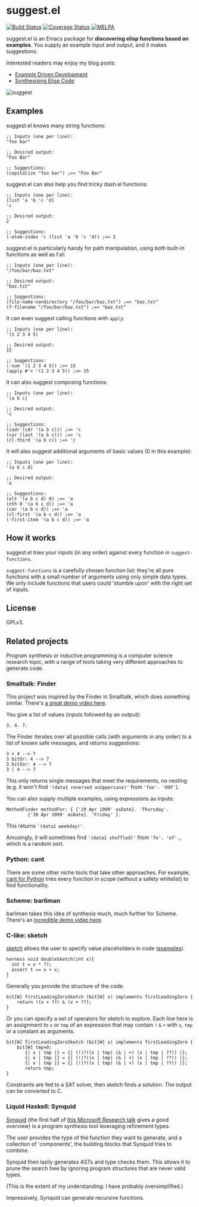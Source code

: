 # suggest.el

[![Build Status](https://travis-ci.org/Wilfred/suggest.el.svg?branch=master)](https://travis-ci.org/Wilfred/suggest.el)
[![Coverage Status](https://coveralls.io/repos/github/Wilfred/suggest.el/badge.svg?branch=master)](https://coveralls.io/github/Wilfred/suggest.el?branch=master)
[![MELPA](http://melpa.org/packages/suggest-badge.svg)](http://melpa.org/#/suggest)

suggest.el is an Emacs package for **discovering elisp functions based
on examples**. You supply an example input and output, and it makes suggestions.

Interested readers may enjoy my blog posts:

* [Example Driven Development](http://www.wilfred.me.uk/blog/2016/07/30/example-driven-development/)
* [Synthesising Elisp Code](http://www.wilfred.me.uk/blog/2017/07/02/synthesising-elisp-code/)

![suggest](suggest_screenshot.png)

## Examples

suggest.el knows many string functions:

``` emacs-lisp
;; Inputs (one per line):
"foo bar"

;; Desired output:
"Foo Bar"

;; Suggestions:
(capitalize "foo bar") ;=> "Foo Bar"
```

suggest.el can also help you find tricky dash.el functions:

``` emacs-lisp
;; Inputs (one per line):
(list 'a 'b 'c 'd)
'c

;; Desired output:
2

;; Suggestions:
(-elem-index 'c (list 'a 'b 'c 'd)) ;=> 2
```

suggest.el is particularly handy for path manipulation, using both
built-in functions as well as f.el:

``` emacs-lisp
;; Inputs (one per line):
"/foo/bar/baz.txt"

;; Desired output:
"baz.txt"

;; Suggestions:
(file-name-nondirectory "/foo/bar/baz.txt") ;=> "baz.txt"
(f-filename "/foo/bar/baz.txt") ;=> "baz.txt"
```

It can even suggest calling functions with `apply`:

``` emacs-lisp
;; Inputs (one per line):
'(1 2 3 4 5)

;; Desired output:
15

;; Suggestions:
(-sum '(1 2 3 4 5)) ;=> 15
(apply #'+ '(1 2 3 4 5)) ;=> 15
```

It can also suggest composing functions:

``` emacs-lisp
;; Inputs (one per line):
'(a b c)

;; Desired output:
'c

;; Suggestions:
(cadr (cdr '(a b c))) ;=> 'c
(car (last '(a b c))) ;=> 'c
(cl-third '(a b c)) ;=> 'c
```

It will also suggest additional arguments of basic values (0 in this
example):

``` emacs-lisp
;; Inputs (one per line):
'(a b c d)

;; Desired output:
'a

;; Suggestions:
(elt '(a b c d) 0) ;=> 'a
(nth 0 '(a b c d)) ;=> 'a
(car '(a b c d)) ;=> 'a
(cl-first '(a b c d)) ;=> 'a
(-first-item '(a b c d)) ;=> 'a
```

## How it works

suggest.el tries your inputs (in any order) against every function in
`suggest-functions`.

`suggest-functions` is a carefully chosen function list: they're all
pure functions with a small number of arguments using only simple data
types. We only include functions that users could 'stumble upon' with
the right set of inputs.

## License

GPLv3.

## Related projects

Program synthesis or inductive programming is a computer science
research topic, with a range of tools taking very different approaches
to generate code.

### Smalltalk: Finder

This project was inspired by the Finder in Smalltalk, which does
something similar. There's
[a great demo video here](https://www.youtube.com/watch?v=HOuZyOKa91o#t=5m05s).

You give a list of values (inputs followed by an output):

```
3. 4. 7.
```

The Finder iterates over all possible calls (with arguments in any
order) to a list of known safe messages, and returns suggestions:

```
3 + 4 --> 7
3 bitOr: 4 --> 7
3 bitXor: 4 --> 7
3 | 4 --> 7
```

This only returns single messages that meet the requirements, no
nesting (e.g. it won't find `'(data1 reversed asUppercase)'` from
`'foo'. 'OOF'`).

You can also supply multiple examples, using expressions as inputs:

```
MethodFinder methodFor: { {'29 Apr 1999' asDate}. 'Thursday'.
		{'30 Apr 1999' asDate}. 'Friday' }.
```

This returns `'(data1 weekday)'`.

Amusingly, it will sometimes find `'(data1 shuffled)'` from
`'fo'. 'of'.`, which is a random sort.

### Python: cant

There are some other niche tools that take other approaches. For
example, [cant for Python](https://github.com/kootenpv/cant) tries
every function in scope (without a safety whitelist) to find
functionality.

### Scheme: barliman

barliman takes this idea of synthesis much, much further for
Scheme. There's an
[incredible demo video here](https://www.youtube.com/watch?v=er_lLvkklsk).

### C-like: sketch

[sketch](https://bitbucket.org/gatoatigrado/sketch-frontend/wiki/Home)
allows the user to specify value placeholders in code
([examples](https://bitbucket.org/gatoatigrado/sketch-frontend/wiki/Gallery)).

```
harness void doubleSketch(int x){
  int t = x * ??;
  assert t == x + x;
}
```

Generally you provide the structure of the code.

```
bit[W] firstLeadingZeroSketch (bit[W] x) implements firstLeadingZero {	
	return !(x + ??) & (x + ??); 
}
```

Or you can specify a set of operators for sketch to explore. Each line
here is an assignment to `x` or `tmp` of an expression that may
contain `!` `&` `+` with `x`, `tmp` or a constant as arguments.

```
bit[W] firstLeadingZeroSketch (bit[W] x) implements firstLeadingZero {	
	bit[W] tmp=0;
       {| x | tmp |} = {| (!)?((x | tmp) (& | +) (x | tmp | ??)) |};
       {| x | tmp |} = {| (!)?((x | tmp) (& | +) (x | tmp | ??)) |};
       {| x | tmp |} = {| (!)?((x | tmp) (& | +) (x | tmp | ??)) |};
       return tmp;
}
```

Constraints are fed to a SAT solver, then sketch finds a solution. The
output can be converted to C.

### Liquid Haskell: Synquid

[Synquid](https://bitbucket.org/nadiapolikarpova/synquid) (the first
half of
[this Microsoft Research talk](https://www.youtube.com/watch?v=Q-3tcbUyF34) gives
a good overview) is a program synthesis tool leveraging refinement
types.

The user provides the type of the function they want to generate, and
a collection of 'components', the building blocks that Synquid tries
to combine.

Synquid then lazily generates ASTs and type checks them. This allows
it to prune the search tree by ignoring program structures that are
never valid types.

(This is the extent of my understanding: I have probably
oversimplified.)

Impressively, Synquid can generate recursive functions.
